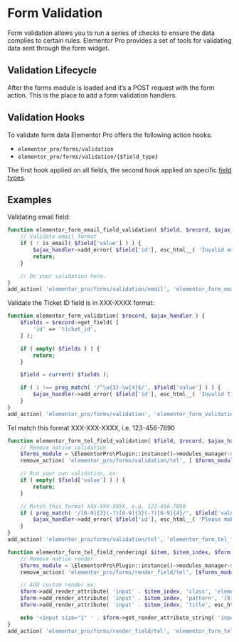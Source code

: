 # Form Validation

Form validation allows you to run a series of checks to ensure the data complies to certain rules. Elementor Pro provides a set of tools for validating data sent through the form widget.

## Validation Lifecycle

After the forms module is loaded and it’s a POST request with the form action. This is the place to add a form validation handlers.

## Validation Hooks

To validate form data Elementor Pro offers the following action hooks:

* `elementor_pro/forms/validation`
* `elementor_pro/forms/validation/{$field_type}`

The first hook applied on all fields, the second hook applied on specific [field types](./form-fields/).

## Examples

Validating email field:

```php
function elementor_form_email_field_validation( $field, $record, $ajax_handler ) {
	// Validate email format
	if ( ! is_email( $field['value'] ) ) {
		$ajax_handler->add_error( $field['id'], esc_html__( 'Invalid email address, it must be in xx@xx.xx format.', 'plugin-name' ) );
		return;
	}

	// Do your validation here.
}
add_action( 'elementor_pro/forms/validation/email', 'elementor_form_email_field_validation', 10, 3 );
```

Validate the Ticket ID field is in XXX-XXXX format:

```php
function elementor_form_validation( $record, $ajax_handler ) {
	$fields = $record->get_field( [
		'id' => 'ticket_id',
	] );

	if ( empty( $fields ) ) {
		return;
	}

	$field = current( $fields );

	if ( 1 !== preg_match( '/^\w{3}-\w{4}$/', $field['value'] ) ) {
		$ajax_handler->add_error( $field['id'], esc_html__( 'Invalid Ticket ID, it must be in XXX-XXXX format.', 'plugin-name' ) );
	}
}
add_action( 'elementor_pro/forms/validation', 'elementor_form_validation', 10, 2 );
```

Tel match this format XXX-XXX-XXXX, i.e. 123-456-7890

```php
function elementor_form_tel_field_validation( $field, $record, $ajax_handler ) {
	// Remove native validation
	$forms_module = \ElementorPro\Plugin::instance()->modules_manager->get_modules( 'forms' );
	remove_action( 'elementor_pro/forms/validation/tel', [ $forms_module->field_types['tel'], 'validation' ] );

	// Run your own validation, ex:
	if ( empty( $field['value'] ) ) {
		return;
	}

	// Match this format XXX-XXX-XXXX, e.g. 123-456-7890
	if ( preg_match( '/[0-9]{3}(-?)[0-9]{3}(-?)[0-9]{4}/', $field['value'] ) !== 1 ) {
		$ajax_handler->add_error( $field['id'], esc_html__( 'Please make sure the phone number is in XXX-XXX-XXXX format, eg: 123-456-7890', 'plugin-name' ) );
	}
}
add_action( 'elementor_pro/forms/validation/tel', 'elementor_form_tel_field_validation', 10, 3 );

function elementor_form_tel_field_rendering( $item, $item_index, $form ) {
	// Remove native render
	$forms_module = \ElementorPro\Plugin::instance()->modules_manager->get_modules( 'forms' );
	remove_action( 'elementor_pro/forms/render_field/tel', [$forms_module->field_types['tel'] , 'field_render' ], 10, 3 );

	// Add custom render ex:
	$form->add_render_attribute( 'input' . $item_index, 'class', 'elementor-field-textual' );
	$form->add_render_attribute( 'input' . $item_index, 'pattern', '[0-9]{3}(-?)[0-9]{3}(-?)[0-9]{4}' );
	$form->add_render_attribute( 'input' . $item_index, 'title', esc_html__( 'Number should be in this format xxx-xxx-xxxx.', 'plugin-name' ) );

	echo '<input size="1" ' . $form->get_render_attribute_string( 'input' . $item_index ) . '>';
}
add_action( 'elementor_pro/forms/render_field/tel', 'elementor_form_tel_field_rendering', 9, 3 );
```
